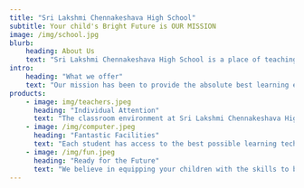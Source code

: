 ```yaml
---
title: "Sri Lakshmi Chennakeshava High School"
subtitle: Your child's Bright Future is OUR MISSION
image: /img/school.jpg
blurb:
    heading: About Us
    text: "Sri Lakshmi Chennakeshava High School is a place of teaching excellence, where your children can feel at home while learning the skills that will help them thrive after their school years are over. As a parent, what more can you ask for? We equip your children for their chosen field of study and careers with lifelong learning skills."
intro:
    heading: "What we offer"
    text: "Our mission has been to provide the absolute best learning environment, coupled with educators who care and who are amongst the most highly qualified in their field."
products:
    - image: img/teachers.jpeg
      heading: "Individual Attention"
      text: "The classroom environment at Sri Lakshmi Chennakeshava High School allows your childs’ educators to give them the time and attention that they need in order to succeed. We believe in keeping class numbers low to maximum learning potential."
    - image: /img/computer.jpeg
      heading: "Fantastic Facilities"
      text: "Each student has access to the best possible learning technologies, as well having guest classes from industry professionals. We believe this better prepares your child for their careers or own businesses."
    - image: /img/fun.jpeg
      heading: "Ready for the Future"
      text: "We believe in equipping your children with the skills to be able to learn for the rest of their lives! By instilling in them a method of analytical thinking, we believe they will be able to be independent thinkers and be high performers in their chosen careers."
---
```


